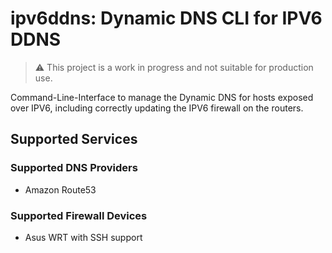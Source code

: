 # ipv6ddns: Dynamic DNS CLI for IPV6 DDNS

> :warning: This project is a work in progress and not suitable for production use.

Command-Line-Interface to manage the Dynamic DNS for hosts exposed over IPV6, including
correctly updating the IPV6 firewall on the routers.

## Supported Services

### Supported DNS Providers

- Amazon Route53

### Supported Firewall Devices

- Asus WRT with SSH support
